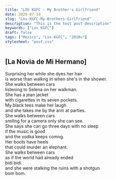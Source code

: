 ```yaml
---
title: "LOS KGFC - My Brother's Girlfriend"
date: 2020-07-14
slug: "Los-KGFC-My-Brothers-Girlfriend"
description: "This is the test post description"
keywords: ["Los KGFC"]
draft: false
tags: ["Mexico", "Los-KGFC", "2010s"]
stylesheet: "post.css"
---
```

## **[La Novia de Mi Hermano]**  

Surprising her while she dyes her hair  
is worse than walkng in when she's in the shower.  
She walks between cars  
listening to Selena on her walkman.  
She has a jean jacket  
with cigarettes in its seven pockets.  
My black tees make her laugh  
and she takes me by the arm at parties.  
She walks between cars  
smiling for a camera only she can see.  
She says she can go three days with no sleep  
if the music is good  
and the vodka keeps comng.  
Her boots have heels  
that could murder an elephant.  
She walks between cars  
as if the world had already ended  
bidi bidi  
and she were stalking the ruins with a shotgun  
bom bom.